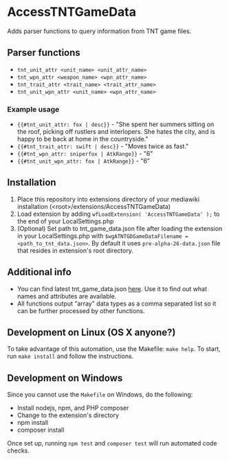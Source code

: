 # AccessTNTGameData
Adds parser functions to query information from TNT game files.

## Parser functions
 * `tnt_unit_attr <unit_name> <unit_attr_name>`
 * `tnt_wpn_attr <weapon_name> <wpn_attr_name>`
 * `tnt_trait_attr <trait_name> <trait_attr_name>`
 * `tnt_unit_wpn_attr <unit_name> <wpn_attr_name>`
 
### Example usage
 * `{{#tnt_unit_attr: fox | desc}}` - "She spent her summers sitting on the roof, picking off rustlers and interlopers. She hates the city, and is happy to be back at home in the countryside."
 * `{{#tnt_trait_attr: swift | desc}}` - "Moves twice as fast."
 * `{{#tnt_wpn_attr: sniperfox | AtkRange}}` - "6"
 * `{{#tnt_unit_wpn_attr: fox | AtkRange}}` - "6"

## Installation
 1. Place this repository into extensions directory of your mediawiki installation (\<root\>/extensions/AccessTNTGameData)
 2. Load extension by adding `wfLoadExtension( 'AccessTNTGameData' );` to the end of your LocalSettings.php
 3. (Optional) Set path to tnt_game_data.json file after loading the extension in your LocalSettings.php with `$wgATNTGDGameDataFilename = <path_to_tnt_data.json>`. By default it uses `pre-alpha-26-data.json` file that resides in extension's root directory.

## Additional info
 * You can find latest tnt_game_data.json [here](https://gitlab.com/pocketrangers/pocketbot/raw/develop/assets/units.json). Use it to find out what names and attributes are available.
 * All functions output "array" data types as a comma separated list so it can be further processed by other functions.
 
## Development on Linux (OS X anyone?)
To take advantage of this automation, use the Makefile: `make help`. To start,
run `make install` and follow the instructions.

## Development on Windows
Since you cannot use the `Makefile` on Windows, do the following:

  * Install nodejs, npm, and PHP composer
  * Change to the extension's directory
  * npm install
  * composer install

Once set up, running `npm test` and `composer test` will run automated code checks.
